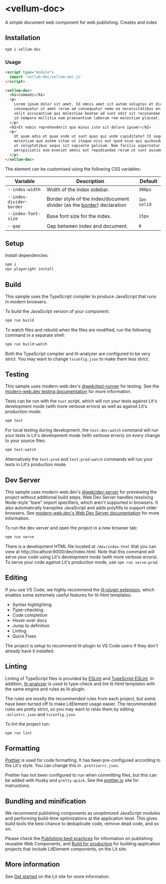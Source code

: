 # \<vellum-doc>

A simple document web component for web publishing. Creates and index 

## Installation

```bash
npm i vellum-doc
```

### Usage

```html
<script type="module">
  import 'vellum-doc/vellum-doc.js'
</script>

<vellum-doc>
  <h1>Commodi</h1>
  <p>
    Lorem ipsum dolor sit amet. Id omnis amet sit autem voluptas et dicta
    consequatur ut amet rerum ad consequatur nemo ea necessitatibus enim. Aut
    velit accusantium qui molestiae beatae ad sunt odit sit recusandae sapiente
    id tempora mollitia nam praesentium laborum rem molestiae placeat.
  </p>
  <h2>Et nobis reprehenderit quo minus iste sit dolore ipsam!</h2>
  <p>
    Ut quam odio et quae unde ut sunt quas qui unde cupiditate? 33 sequi
    molestiae quo autem vitae ut itaque nisi aut quod esse qui quibusdam labore
    ut voluptatibus sequi sit sapiente galisum. Nam facilis aspernatur et eius
    perspiciatis eum eveniet omnis aut repudiandae rerum ut sunt assumenda?
  </p>
</vellum-doc>
```

The element can be customised using the following CSS variables:

| Variable                 | Description                                                  | Default     |
| ------------------------ | ------------------------------------------------------------ | ----------- |
| `--index-width`          | Width of the index sidebar.                                  | `300px`     |
| `--index-divider-border` | Border style of the index/document divider (as the [border](https://developer.mozilla.org/en-US/docs/Web/CSS/border)) declaration | `1px solid` |
| `--index-font-size`      | Base font size for the index.                                | `15px`      |
| `--gap`                  | Gap between index and document.                              | `0`         |

## Setup

Install dependencies:

```bash
npm i
npx playwright install
```

## Build

This sample uses the TypeScript compiler to produce JavaScript that runs in
modern browsers.

To build the JavaScript version of your component:

```bash
npm run build
```

To watch files and rebuild when the files are modified, run the following
command in a separate shell:

```bash
npm run build:watch
```

Both the TypeScript compiler and lit-analyzer are configured to be very strict.
You may want to change `tsconfig.json` to make them less strict.

## Testing

This sample uses modern-web.dev's
[@web/test-runner](https://www.npmjs.com/package/@web/test-runner) for testing.
See the
[modern-web.dev testing documentation](https://modern-web.dev/docs/test-runner/overview)
for more information.

Tests can be run with the `test` script, which will run your tests against Lit's
development mode (with more verbose errors) as well as against Lit's production
mode:

```bash
npm test
```

For local testing during development, the `test:dev:watch` command will run your
tests in Lit's development mode (with verbose errors) on every change to your
source files:

```bash
npm test:watch
```

Alternatively the `test:prod` and `test:prod:watch` commands will run your tests
in Lit's production mode.

## Dev Server

This sample uses modern-web.dev's
[@web/dev-server](https://www.npmjs.com/package/@web/dev-server) for previewing
the project without additional build steps. Web Dev Server handles resolving
Node-style "bare" import specifiers, which aren't supported in browsers. It also
automatically transpiles JavaScript and adds polyfills to support older
browsers. See
[modern-web.dev's Web Dev Server documentation](https://modern-web.dev/docs/dev-server/overview/)
for more information.

To run the dev server and open the project in a new browser tab:

```bash
npm run serve
```

There is a development HTML file located at `/dev/index.html` that you can view
at http://localhost:8000/dev/index.html. Note that this command will serve your
code using Lit's development mode (with more verbose errors). To serve your code
against Lit's production mode, use `npm run serve:prod`.

## Editing

If you use VS Code, we highly recommend the
[lit-plugin extension](https://marketplace.visualstudio.com/items?itemName=runem.lit-plugin),
which enables some extremely useful features for lit-html templates:

- Syntax highlighting
- Type-checking
- Code completion
- Hover-over docs
- Jump to definition
- Linting
- Quick Fixes

The project is setup to recommend lit-plugin to VS Code users if they don't
already have it installed.

## Linting

Linting of TypeScript files is provided by [ESLint](eslint.org) and
[TypeScript ESLint](https://github.com/typescript-eslint/typescript-eslint). In
addition, [lit-analyzer](https://www.npmjs.com/package/lit-analyzer) is used to
type-check and lint lit-html templates with the same engine and rules as
lit-plugin.

The rules are mostly the recommended rules from each project, but some have been
turned off to make LitElement usage easier. The recommended rules are pretty
strict, so you may want to relax them by editing `.eslintrc.json` and
`tsconfig.json`.

To lint the project run:

```bash
npm run lint
```

## Formatting

[Prettier](https://prettier.io/) is used for code formatting. It has been
pre-configured according to the Lit's style. You can change this in
`.prettierrc.json`.

Prettier has not been configured to run when committing files, but this can be
added with Husky and `pretty-quick`. See the [prettier.io](https://prettier.io/)
site for instructions.

## Bundling and minification

We recommend publishing components as unoptimized JavaScript modules and
performing build-time optimizations at the application level. This gives build
tools the best chance to deduplicate code, remove dead code, and so on.

Please check the
[Publishing best practices](https://lit.dev/docs/tools/publishing/#publishing-best-practices)
for information on publishing reusable Web Components, and
[Build for production](https://lit.dev/docs/tools/production/) for building
application projects that include LitElement components, on the Lit site.

## More information

See [Get started](https://lit.dev/docs/getting-started/) on the Lit site for
more information.
